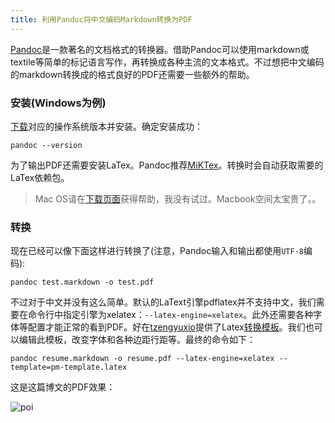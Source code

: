 ```yaml
---
title: 利用Pandoc将中文编码Markdown转换为PDF
---
```


[Pandoc](http://johnmacfarlane.net/pandoc/)是一款著名的文档格式的转换器。借助Pandoc可以使用markdown或textile等简单的标记语言写作，再转换成各种主流的文本格式。不过想把中文编码的markdown转换成的格式良好的PDF还需要一些额外的帮助。

### 安装(Windows为例)

[下载](http://johnmacfarlane.net/pandoc/installing.html)对应的操作系统版本并安装。确定安装成功：

```
pandoc --version
```

为了输出PDF还需要安装LaTex。Pandoc推荐[MiKTex](http://miktex.org/download)。转换时会自动获取需要的LaTex依赖包。

> Mac OS请在[下载页面](http://johnmacfarlane.net/pandoc/installing.html)获得帮助，我没有试过。Macbook空间太宝贵了。。

### 转换

现在已经可以像下面这样进行转换了(注意，Pandoc输入和输出都使用`UTF-8`编码):

```
pandoc test.markdown -o test.pdf
```

不过对于中文并没有这么简单。默认的LaText引擎pdflatex并不支持中文，我们需要在命令行中指定引擎为xelatex：`--latex-engine=xelatex`。此外还需要各种字体等配置才能正常的看到PDF。好在[tzengyuxio](https://github.com/tzengyuxio)提供了Latex[转换模板](https://github.com/tzengyuxio/pages/blob/gh-pages/pandoc/pm-template.latex)。我们也可以编辑此模板，改变字体和各种边距行距等。最终的命令如下：

```
pandoc resume.markdown -o resume.pdf --latex-engine=xelatex --template=pm-template.latex
```

这是这篇博文的PDF效果：

![poi](http://ww2.sinaimg.cn/mw690/6d325a28jw1eqhs9bhtqlj20ia0h8n21.jpg "md-to-pdf")
